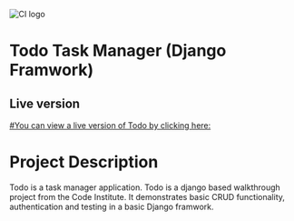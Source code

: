 ![CI logo](https://codeinstitute.s3.amazonaws.com/fullstack/ci_logo_small.png)

# Todo Task Manager (Django Framwork)

## Live version
[#You can view a live version of Todo by clicking here:](https://mr-django-todo-app.herokuapp.com/)

# Project Description
Todo is a task manager application.
Todo is a django based walkthrough project from the Code Institute. It demonstrates basic CRUD functionality, authentication and testing in a basic Django framwork.
